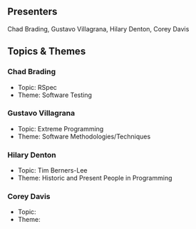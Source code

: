 ## Presenters

Chad Brading, Gustavo Villagrana, Hilary Denton, Corey Davis

## Topics & Themes

### Chad Brading

* Topic: RSpec
* Theme: Software Testing

### Gustavo Villagrana

* Topic: Extreme Programming
* Theme: Software Methodologies/Techniques

### Hilary Denton

* Topic: Tim Berners-Lee
* Theme: Historic and Present People in Programming

### Corey Davis

* Topic:
* Theme:

